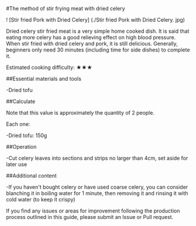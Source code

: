 #The method of stir frying meat with dried celery

! [Stir fried Pork with Dried Celery] (./Stir fried Pork with Dried Celery. jpg)

Dried celery stir fried meat is a very simple home cooked dish. It is said that eating more celery has a good relieving effect on high blood pressure. When stir fried with dried celery and pork, it is still delicious. Generally, beginners only need 30 minutes (including time for side dishes) to complete it.

Estimated cooking difficulty: ★★★

##Essential materials and tools

-Dried tofu

##Calculate

Note that this value is approximately the quantity of 2 people.

Each one:

-Dried tofu: 150g

##Operation

-Cut celery leaves into sections and strips no larger than 4cm, set aside for later use

##Additional content

-If you haven't bought celery or have used coarse celery, you can consider blanching it in boiling water for 1 minute, then removing it and rinsing it with cold water (to keep it crispy)

If you find any issues or areas for improvement following the production process outlined in this guide, please submit an Issue or Pull request.